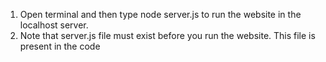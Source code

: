 1.	Open terminal and then type node server.js to run the website in the localhost server.
2.	Note that server.js file must exist before you run the website. This file is present in the code


